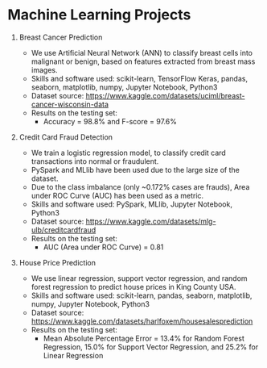 # Machine Learning Projects

1) Breast Cancer Prediction
    - We use Artificial Neural Network (ANN) to classify breast cells into malignant or benign, based on features extracted from breast mass images.
    - Skills and software used: scikit-learn, TensorFlow Keras, pandas, seaborn, matplotlib, numpy, Jupyter Notebook, Python3
    - Dataset source: https://www.kaggle.com/datasets/uciml/breast-cancer-wisconsin-data
    - Results on the testing set:
        - Accuracy = 98.8% and F-score = 97.6%

2) Credit Card Fraud Detection
    - We train a logistic regression model, to classify credit card transactions into normal or fraudulent.
    - PySpark and MLlib have been used due to the large size of the dataset.
    - Due to the class imbalance (only ~0.172% cases are frauds), Area under ROC Curve (AUC) has been used as a metric.
    - Skills and software used: PySpark, MLlib, Jupyter Notebook, Python3
    - Dataset source: https://www.kaggle.com/datasets/mlg-ulb/creditcardfraud
    - Results on the testing set: 
        - AUC (Area under ROC Curve) = 0.81

3) House Price Prediction
    - We use linear regression, support vector regression, and random forest regression to predict house prices in King County USA.
    - Skills and software used: scikit-learn, pandas, seaborn, matplotlib, numpy, Jupyter Notebook, Python3
    - Dataset source: https://www.kaggle.com/datasets/harlfoxem/housesalesprediction
    - Results on the testing set:
        - Mean Absolute Percentage Error = 13.4% for Random Forest Regression, 15.0% for Support Vector Regression, and 25.2% for Linear Regression
